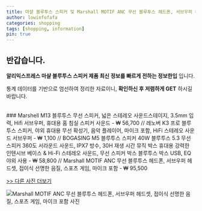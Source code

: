 ```yaml
---
title: 마샬 블루투스 스피커 및 Marshall MOTIF ANC 무선 블루투스 헤드폰, 서브우퍼 헤드셋, 접이식 선명한 음질, 스포츠 게임, 마이크 포함 
author: lowinfofafa
categories: shopping
tags: [shopping, information]
pin: true
---
```


## 반갑습니다. 

**알리익스프레스 마샬 블루투스 스피커 제품 최신 정보를 빠르게 전하는 정보한입** 입니다.

통계 데이터를 기반으로 엄선하여 정리한 자료이니, **확인하신 후 저렴하게 GET** 하시길 바랍니다.

<br >
### Marshell M13 블루투스 무선 스피커, 넓은 스테레오 사운드스테이지, 3.5mm 입력, Hifi 서브우퍼, 휴대용 홈 침실 스피커 사운드  - ₩ 56,700 // 레노버 K3 프로 블루투스 스피커, 야외 휴대용 무선 확성기, 음악 플레이어, 마이크 포함, HiFi 스테레오 사운드 서브우퍼  - ₩ 1,100 // BOGASING M5 블루투스 스피커 40W 블루투스 5.3 무선 스피커 360도 서라운드 사운드, IPX7 방수, 30H 재생 시간 뮤직 박스 휴대용 강력한 인텐시브 베이스 & Hi-Fi 스테레오 사운드, 무선 스피커 박스 블루투스 박스 USB, EQ 야외 사용  - ₩ 58,800 // Marshall MOTIF ANC 무선 블루투스 헤드폰, 서브우퍼 헤드셋, 접이식 선명한 음질, 스포츠 게임, 마이크 포함  - ₩ 95,500

[>> 다른 사진 더보기](https://alongwithus.com/마샬블루투스스피커-7236)

![Marshall MOTIF ANC 무선 블루투스 헤드폰, 서브우퍼 헤드셋, 접이식 선명한 음질, 스포츠 게임, 마이크 포함  사진](https://ae04.alicdn.com/kf/Sada22942836244c088340bb7694c6931z/Marshall-MOTIF-ANC-Wireless-Bluetooth-Headphones-Subwoofer-Headset-Foldable-Clear-Sound-Quality-Sports-Gaming-with-Microphone.jpg)
                        
